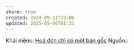 ```yaml
---
share: true
created: 2024-09-11T19:06
updated: 2025-05-06T01:31
---
```

Khái niệm:: 
[Hoá đơn chỉ có một bản gốc](../../Ho%C3%A1%20%C4%91%C6%A1n%20ch%E1%BB%89%20c%C3%B3%20m%E1%BB%99t%20b%E1%BA%A3n%20g%E1%BB%91c.md)
Nguồn:: 
